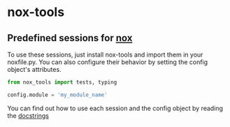 # nox-tools
## Predefined sessions for [nox](https://github.com/theacodes/nox)

To use these sessions, just install nox-tools and import them in your
noxfile.py. You can also configure their behavior by setting the config object's
attributes.

``` python
from nox_tools import tests, typing

config.module = 'my_module_name'
```

You can find out how to use each session and the config object by reading the
[docstrings](nox_tools/sessions.py)
